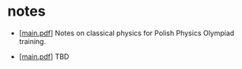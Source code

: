 # notes

* [[main.pdf](https://barhanc.github.io/notes/physics-olympiad/main.pdf)] Notes on
    classical physics for Polish Physics Olympiad training.

* [[main.pdf](https://barhanc.github.io/notes/deep/main.pdf)] TBD